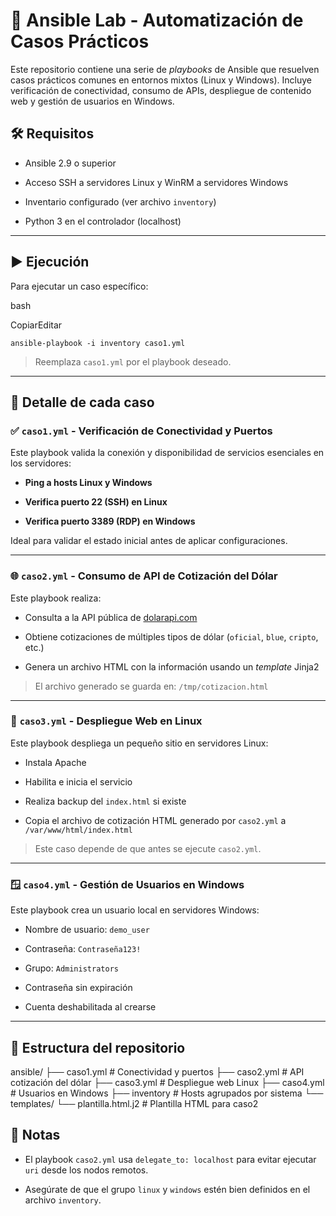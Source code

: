 🧠 Ansible Lab - Automatización de Casos Prácticos
==================================================

Este repositorio contiene una serie de *playbooks* de Ansible que resuelven casos prácticos comunes en entornos mixtos (Linux y Windows). Incluye verificación de conectividad, consumo de APIs, despliegue de contenido web y gestión de usuarios en Windows.

🛠 Requisitos
-------------

-   Ansible 2.9 o superior

-   Acceso SSH a servidores Linux y WinRM a servidores Windows

-   Inventario configurado (ver archivo `inventory`)

-   Python 3 en el controlador (localhost)

* * * * *

▶️ Ejecución
------------

Para ejecutar un caso específico:

bash

CopiarEditar

`ansible-playbook -i inventory caso1.yml`

> Reemplaza `caso1.yml` por el playbook deseado.

* * * * *

📂 Detalle de cada caso
-----------------------

### ✅ `caso1.yml` - Verificación de Conectividad y Puertos

Este playbook valida la conexión y disponibilidad de servicios esenciales en los servidores:

-   **Ping a hosts Linux y Windows**

-   **Verifica puerto 22 (SSH) en Linux**

-   **Verifica puerto 3389 (RDP) en Windows**

Ideal para validar el estado inicial antes de aplicar configuraciones.

* * * * *

### 🌐 `caso2.yml` - Consumo de API de Cotización del Dólar

Este playbook realiza:

-   Consulta a la API pública de [dolarapi.com](https://dolarapi.com)

-   Obtiene cotizaciones de múltiples tipos de dólar (`oficial`, `blue`, `cripto`, etc.)

-   Genera un archivo HTML con la información usando un *template* Jinja2

> El archivo generado se guarda en: `/tmp/cotizacion.html`

* * * * *

### 🚀 `caso3.yml` - Despliegue Web en Linux

Este playbook despliega un pequeño sitio en servidores Linux:

-   Instala Apache

-   Habilita e inicia el servicio

-   Realiza backup del `index.html` si existe

-   Copia el archivo de cotización HTML generado por `caso2.yml` a `/var/www/html/index.html`

> Este caso depende de que antes se ejecute `caso2.yml`.

* * * * *

### 🪟 `caso4.yml` - Gestión de Usuarios en Windows

Este playbook crea un usuario local en servidores Windows:

-   Nombre de usuario: `demo_user`

-   Contraseña: `Contraseña123!`

-   Grupo: `Administrators`

-   Contraseña sin expiración

-   Cuenta deshabilitada al crearse

* * * * *

📁 Estructura del repositorio
-----------------------------
ansible/
├── caso1.yml                # Conectividad y puertos
├── caso2.yml                # API cotización del dólar
├── caso3.yml                # Despliegue web Linux
├── caso4.yml                # Usuarios en Windows
├── inventory                # Hosts agrupados por sistema
└── templates/
    └── plantilla.html.j2    # Plantilla HTML para caso2
    
📌 Notas
--------

-   El playbook `caso2.yml` usa `delegate_to: localhost` para evitar ejecutar `uri` desde los nodos remotos.

-   Asegúrate de que el grupo `linux` y `windows` estén bien definidos en el archivo `inventory`.